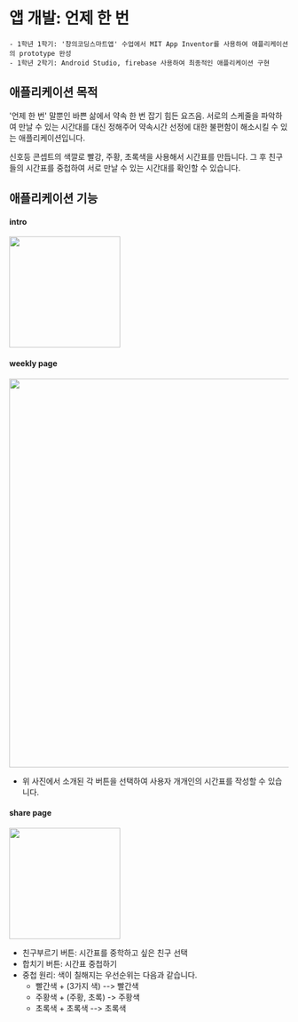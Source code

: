 # 앱 개발: 언제 한 번
```
- 1학년 1학기: '창의코딩스마트앱' 수업에서 MIT App Inventor를 사용하여 애플리케이션의 prototype 완성
- 1학년 2학기: Android Studio, firebase 사용하여 최종적인 애플리케이션 구현
```

## 애플리케이션 목적
'언제 한 번' 말뿐인 바쁜 삶에서 약속 한 번 잡기 힘든 요즈음. 서로의 스케줄을 파악하여 만날 수 있는 시간대를 대신 정해주어 약속시간 선정에 대한 불편함이 해소시킬 수 있는 애플리케이션입니다.

신호등 콘셉트의 색깔로 빨강, 주황, 초록색을 사용해서 시간표를 만듭니다. 그 후 친구들의 시간표를 중첩하여 서로 만날 수 있는 시간대를 확인할 수 있습니다.

## 애플리케이션 기능

#### intro
<img src="https://user-images.githubusercontent.com/46768752/127725499-dcb1baa3-ec35-47a5-af7f-9c9759f669be.png" width='200'>

#### weekly page
<img src="https://user-images.githubusercontent.com/46768752/127725405-eab9f90e-bbe9-48cf-a884-75fb42430750.png" width='700'>

- 위 사진에서 소개된 각 버튼을 선택하여 사용자 개개인의 시간표를 작성할 수 있습니다.


#### share page
<img src="https://user-images.githubusercontent.com/46768752/127725458-579ce912-b134-4840-8a99-c250828a6a42.png" width='200'>

- 친구부르기 버튼: 시간표를 중학하고 싶은 친구 선택
- 합치기 버튼: 시간표 중첩하기
- 중첩 원리: 색이 칠해지는 우선순위는 다음과 같습니다.
	- 빨간색 + (3가지 색) --> 빨간색
	- 주황색 + (주황, 초록) -> 주황색
	- 초록색 + 초록색 --> 초록색
